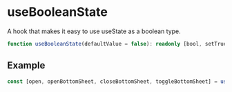 # useBooleanState

A hook that makes it easy to use useState as a boolean type.

```ts
function useBooleanState(defaultValue = false): readonly [bool, setTrue, setFalse, toggle];
```

## Example

```ts
const [open, openBottomSheet, closeBottomSheet, toggleBottomSheet] = useBooleanState(false);
```
